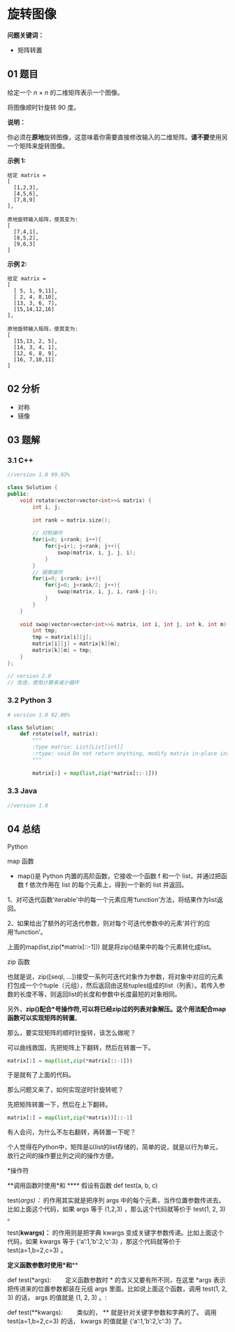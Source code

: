 # 旋转图像

**问题关键词：**

- 矩阵转置

## 01 题目

给定一个 *n* × *n* 的二维矩阵表示一个图像。

将图像顺时针旋转 90 度。

**说明：**

你必须在**原地**旋转图像，这意味着你需要直接修改输入的二维矩阵。**请不要**使用另一个矩阵来旋转图像。

**示例 1:**

```
给定 matrix = 
[
  [1,2,3],
  [4,5,6],
  [7,8,9]
],

原地旋转输入矩阵，使其变为:
[
  [7,4,1],
  [8,5,2],
  [9,6,3]
]
```

**示例 2:**

```
给定 matrix =
[
  [ 5, 1, 9,11],
  [ 2, 4, 8,10],
  [13, 3, 6, 7],
  [15,14,12,16]
], 

原地旋转输入矩阵，使其变为:
[
  [15,13, 2, 5],
  [14, 3, 4, 1],
  [12, 6, 8, 9],
  [16, 7,10,11]
]
```

## 02 分析

- 对称
- 镜像

## 03 题解

### 3.1 C++

```c++
//version 1.0 99.93%

class Solution {
public:
    void rotate(vector<vector<int>>& matrix) {
        int i, j;
        
        int rank = matrix.size();
        
        // 对称操作
        for(i=0; i<rank; i++){
            for(j=i+1; j<rank; j++){
                swap(matrix, i, j, j, i);
            }
        }
        // 镜像操作
        for(i=0; i<rank; i++){
            for(j=0; j<rank/2; j++){
                swap(matrix, i, j, i, rank-j-1);
            }
        }
    }
    
    void swap(vector<vector<int>>& matrix, int i, int j, int k, int m){
        int tmp;
        tmp = matrix[i][j];
        matrix[i][j] = matrix[k][m];
        matrix[k][m] = tmp;
    }
};
```



```c++
// version 2.0 
// 改进，使用计算来减少循环
```



### 3.2 Python 3

```python
# version 1.0 92.06%

class Solution:
    def rotate(self, matrix):
        """
        :type matrix: List[List[int]]
        :rtype: void Do not return anything, modify matrix in-place instead.
        """
        
        matrix[:] = map(list,zip(*matrix[::-1]))
```



### 3.3 Java

```java
//version 1.0
```



## 04 总结

Python 

map 函数

- map()是 Python 内置的高阶函数，它接收一个函数 f 和一个 list，并通过把函数 f 依次作用在 list 的每个元素上，得到一个新的 list 并返回。

1、对可迭代函数'iterable'中的每一个元素应用‘function’方法，将结果作为list返回。

2、如果给出了额外的可迭代参数，则对每个可迭代参数中的元素‘并行’的应用‘function’。

上面的map(list,zip(*matrix[::-1])) 就是将zip()结果中的每个元素转化成list。

zip 函数

也就是说，zip([seql, …])接受一系列可迭代对象作为参数，将对象中对应的元素打包成一个个tuple（元组），然后返回由这些tuples组成的list（列表）。若传入参数的长度不等，则返回list的长度和参数中长度最短的对象相同。

另外，**zip()配合*号操作符,可以将已经zip过的列表对象解压。这个用法配合map函数可以实现矩阵的转置**。  

那么，要实现矩阵的顺时针旋转，该怎么做呢？

可以曲线救国，先把矩阵上下翻转，然后在转置一下。

```python
matrix[:] = map(list,zip(*matrix[::-1]))
```

于是就有了上面的代码。

那么问题又来了，如何实现逆时针旋转呢？

先把矩阵转置一下，然后在上下翻转。

```python
matrix[:] = map(list,zip(*matrix))[::-1]
```

有人会问，为什么不左右翻转，再转置一下呢？

个人觉得在Python中，矩阵是以list的list存储的，简单的说，就是以行为单元，故行之间的操作要比列之间的操作方便。



*操作符

**调用函数时使用\*和 **** 
假设有函数 
def test(a, b, c)

test(*args)：* 的作用其实就是把序列 args 中的每个元素，当作位置参数传进去。比如上面这个代码，如果 args 等于 (1,2,3) ，那么这个代码就等价于 test(1, 2, 3) 。

test(**kwargs)：** 的作用则是把字典 kwargs 变成关键字参数传递。比如上面这个代码，如果 kwargs 等于 {‘a’:1,’b’:2,’c’:3} ，那这个代码就等价于 test(a=1,b=2,c=3) 。

**定义函数参数时使用\*和****

def test(*args): 
　　定义函数参数时 * 的含义又要有所不同，在这里 *args 表示把传进来的位置参数都装在元组 args 里面。比如说上面这个函数，调用 test(1, 2, 3) 的话， args 的值就是 (1, 2, 3) 。:

def test(**kwargs): 
　　类似的， ** 就是针对关键字参数和字典的了。 调用 test(a=1,b=2,c=3) 的话， kwargs 的值就是 {‘a’:1,’b’:2,’c’:3} 了。